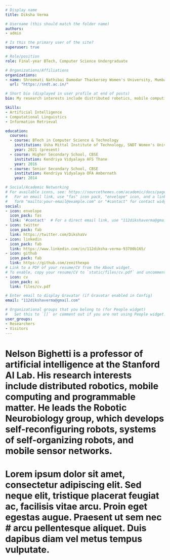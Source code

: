 ```yaml
---
# Display name
title: Diksha Verma

# Username (this should match the folder name)
authors:
- admin

# Is this the primary user of the site?
superuser: true

# Role/position
role: Final-year BTech, Computer Science Undergraduate 

# Organizations/Affiliations
organizations:
- name: Shreemati Nathibai Damodar Thackersey Women's University, Mumbai.
  url: "https://sndt.ac.in/"

# Short bio (displayed in user profile at end of posts)
bio: My research interests include distributed robotics, mobile computing and programmable matter.

Skills:
- Artificial Intelligence
- Computational Linguistics
- Information Retrieval

education:
  courses:
  - course: BTech in Computer Science & Technology
    institution: Usha Mittal Institute of Technology, SNDT Women's University
    year: 2021 (present)
  - course: Higher Secondary School, CBSE
    institution: Kendriya Vidyalaya AFS Thane
    year: 2016
  - course: Senior Secondary School, CBSE
    institution: Kendriya Vidyalaya OFA Ambernath
    year: 2014

# Social/Academic Networking
# For available icons, see: https://sourcethemes.com/academic/docs/page-builder/#icons
#   For an email link, use "fas" icon pack, "envelope" icon, and a link in the
#   form "mailto:your-email@example.com" or "#contact" for contact widget.
social:
- icon: envelope
  icon_pack: fas
  link: '#contact'  # For a direct email link, use "112dikshaverma@gmail.com".
- icon: twitter
  icon_pack: fab
  link: https://twitter.com/DikshaVv
- icon: linkedin
  icon_pack: fab
  link: https://www.linkedin.com/in/112diksha-verma-93700b165/
- icon: github
  icon_pack: fab
  link: https://github.com/zenithexpo
# Link to a PDF of your resume/CV from the About widget.
# To enable, copy your resume/CV to `static/files/cv.pdf` and uncomment the lines below.
- icon: cv
  icon_pack: ai
  link: files/cv.pdf

# Enter email to display Gravatar (if Gravatar enabled in Config)
email: "112dikshaverma@gmail.com"

# Organizational groups that you belong to (for People widget)
#   Set this to `[]` or comment out if you are not using People widget.
user_groups:
- Researchers
- Visitors
---
```


# Nelson Bighetti is a professor of artificial intelligence at the Stanford AI Lab. His research interests include distributed robotics, mobile computing and programmable matter.  He leads the Robotic Neurobiology group, which develops self-reconfiguring robots, systems of self-organizing robots, and mobile sensor networks.

# Lorem ipsum dolor sit amet, consectetur adipiscing elit. Sed neque elit, tristique placerat feugiat ac, facilisis vitae arcu. Proin eget egestas augue. Praesent ut sem nec # arcu pellentesque aliquet. Duis dapibus diam vel metus tempus vulputate.
